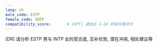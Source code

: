 ```yaml
---
lang: zh
male_code: ESTP
female_code: INTP
compatibility_score:       # [GPT] 请给出 1–10 的契合度评分
---
```


[DR] 请分析 ESTP 男与 INTP 女的契合度, 互补优势, 潜在冲突, 相处建议等

